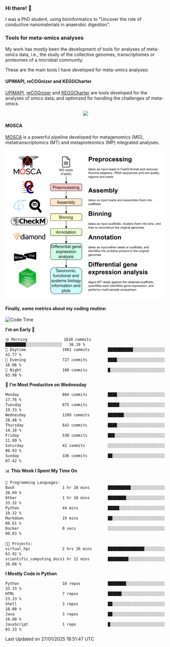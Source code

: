 ### Hi there! 👋

I was a PhD student, using bioinformatics to "Uncover the role of conductive nanomaterials in anaerobic digestion".

### Tools for meta-omics analyses

My work has mostly been the development of tools for analyses of meta-omics data, i.e., the study of the collective genomes, transcriptomes or proteomes of a microbial community.

These are the main tools I have developed for meta-omics analyses:

#### UPIMAPI, reCOGnizer and KEGGCharter

[UPIMAPI](https://github.com/iquasere/UPIMAPI), [reCOGnizer](https://github.com/iquasere/reCOGnizer) and [KEGGCharter](https://github.com/iquasere/KEGGCharter) are tools developed for the analyses of omics data, and optimized for handling the challenges of meta-omics.

<p align="center">
    <img src="assets/annotation_paper.png">
</p>

#### MOSCA

[MOSCA](https://github.com/iquasere/MOSCA) is a powerful pipeline developed for metagenomics (MG), metatranscriptomics (MT) and metaproteomics (MP) integrated analyses.

<p align="center">
    <img src="assets/mosca_workflow.png" align="center" width="700">
</p>


#### Finally, some metrics about my coding routine:

<!--START_SECTION:waka-->
![Code Time](http://img.shields.io/badge/Code%20Time-906%20hrs%2041%20mins-blue)

**I'm an Early 🐤** 

```text
🌞 Morning                1638 commits        █████████░░░░░░░░░░░░░░░░   36.19 % 
🌆 Daytime                1981 commits        ███████████░░░░░░░░░░░░░░   43.77 % 
🌃 Evening                727 commits         ████░░░░░░░░░░░░░░░░░░░░░   16.06 % 
🌙 Night                  180 commits         █░░░░░░░░░░░░░░░░░░░░░░░░   03.98 % 
```
📅 **I'm Most Productive on Wednesday** 

```text
Monday                   804 commits         ████░░░░░░░░░░░░░░░░░░░░░   17.76 % 
Tuesday                  875 commits         █████░░░░░░░░░░░░░░░░░░░░   19.33 % 
Wednesday                1289 commits        ███████░░░░░░░░░░░░░░░░░░   28.48 % 
Thursday                 642 commits         ████░░░░░░░░░░░░░░░░░░░░░   14.18 % 
Friday                   538 commits         ███░░░░░░░░░░░░░░░░░░░░░░   11.89 % 
Saturday                 42 commits          ░░░░░░░░░░░░░░░░░░░░░░░░░   00.93 % 
Sunday                   336 commits         ██░░░░░░░░░░░░░░░░░░░░░░░   07.42 % 
```


📊 **This Week I Spent My Time On** 

```text
💬 Programming Languages: 
Bash                     1 hr 28 mins        ██████████░░░░░░░░░░░░░░░   38.69 % 
Other                    1 hr 16 mins        ████████░░░░░░░░░░░░░░░░░   33.32 % 
Python                   44 mins             █████░░░░░░░░░░░░░░░░░░░░   19.32 % 
Markdown                 19 mins             ██░░░░░░░░░░░░░░░░░░░░░░░   08.61 % 
Docker                   0 secs              ░░░░░░░░░░░░░░░░░░░░░░░░░   00.03 % 

🐱‍💻 Projects: 
virtual_hpc              2 hrs 26 mins       ████████████████░░░░░░░░░   63.92 % 
scientific_computing_docs1 hr 22 mins        █████████░░░░░░░░░░░░░░░░   36.08 % 
```

**I Mostly Code in Python** 

```text
Python                   10 repos            ████████░░░░░░░░░░░░░░░░░   33.33 % 
HTML                     7 repos             ██████░░░░░░░░░░░░░░░░░░░   23.33 % 
Shell                    3 repos             ██░░░░░░░░░░░░░░░░░░░░░░░   10.00 % 
Java                     3 repos             ██░░░░░░░░░░░░░░░░░░░░░░░   10.00 % 
JavaScript               1 repo              █░░░░░░░░░░░░░░░░░░░░░░░░   03.33 % 
```




 Last Updated on 27/01/2025 18:51:47 UTC
<!--END_SECTION:waka-->
